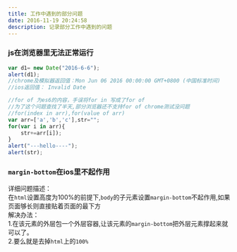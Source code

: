 ```yaml
---
title: 工作中遇到的部分问题  
date: 2016-11-19 20:24:58  
description: 记录部分工作中遇到的问题  
---
```



### js在浏览器里无法正常运行
```js
var d1= new Date("2016-6-6");
alert(d1);
//chrome及模拟器返回值：Mon Jun 06 2016 00:00:00 GMT+0800 (中国标准时间)
//ios返回值： Invalid Date

//for of 为es6的内容，手误将for in 写成了for of
//为了这个问题查找了半天,部分浏览器还不支持for of chrome测试没问题
//for(index in arr),for(value of arr)
var arr=['a','b','c'],str="";
for(var i in arr){
    str+=arr[i]);
}
alert("---hello----");
alert(str);
```

### `margin-bottom`在ios里不起作用  

详细问题描述：  
在`html`设置高度为100%的前提下,`body`的子元素设置`margin-bottom`不起作用,如果页面够长则直接贴着页面的最下方  
解决办法：  
1.在该元素的外层包一个外层容器,让该元素的`margin-bottom`把外层元素撑起来就可以了。  
2.要么就是去掉`html`上的`100%`
